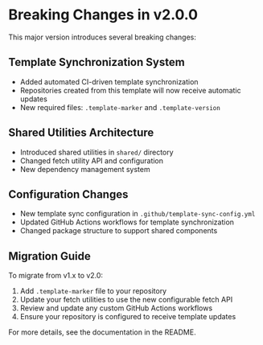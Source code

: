 # Breaking Changes in v2.0.0

This major version introduces several breaking changes:

## Template Synchronization System
- Added automated CI-driven template synchronization
- Repositories created from this template will now receive automatic updates
- New required files: `.template-marker` and `.template-version`

## Shared Utilities Architecture
- Introduced shared utilities in `shared/` directory
- Changed fetch utility API and configuration
- New dependency management system

## Configuration Changes
- New template sync configuration in `.github/template-sync-config.yml`
- Updated GitHub Actions workflows for template synchronization
- Changed package structure to support shared components

## Migration Guide

To migrate from v1.x to v2.0:

1. Add `.template-marker` file to your repository
2. Update your fetch utilities to use the new configurable fetch API
3. Review and update any custom GitHub Actions workflows
4. Ensure your repository is configured to receive template updates

For more details, see the documentation in the README.